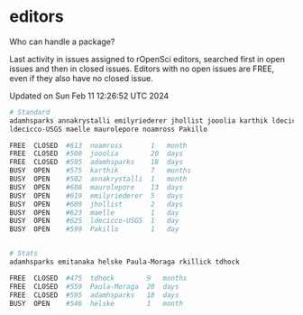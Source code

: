 # editors

Who can handle a package?

Last activity in issues assigned to rOpenSci editors, searched first in open
issues and then in closed issues. Editors with no open issues are FREE, even if
they also have no closed issue.


Updated on Sun Feb 11 12:26:52 UTC 2024

```bash
# Standard
adamhsparks annakrystalli emilyriederer jhollist jooolia karthik ldecicco
ldecicco-USGS maelle maurolepore noamross Pakillo

FREE  CLOSED  #613  noamross       1   month
FREE  CLOSED  #500  jooolia        20  days
FREE  CLOSED  #595  adamhsparks    18  days
BUSY  OPEN    #575  karthik        7   months
BUSY  OPEN    #502  annakrystalli  1   month
BUSY  OPEN    #608  maurolepore    13  days
BUSY  OPEN    #619  emilyriederer  5   days
BUSY  OPEN    #609  jhollist       2   days
BUSY  OPEN    #623  maelle         1   day
BUSY  OPEN    #625  ldecicco-USGS  1   day
BUSY  OPEN    #599  Pakillo        1   day


# Stats
adamhsparks emitanaka helske Paula-Moraga rkillick tdhock

FREE  CLOSED  #475  tdhock        9   months
FREE  CLOSED  #559  Paula-Moraga  20  days
FREE  CLOSED  #595  adamhsparks   18  days
BUSY  OPEN    #546  helske        1   month
```
